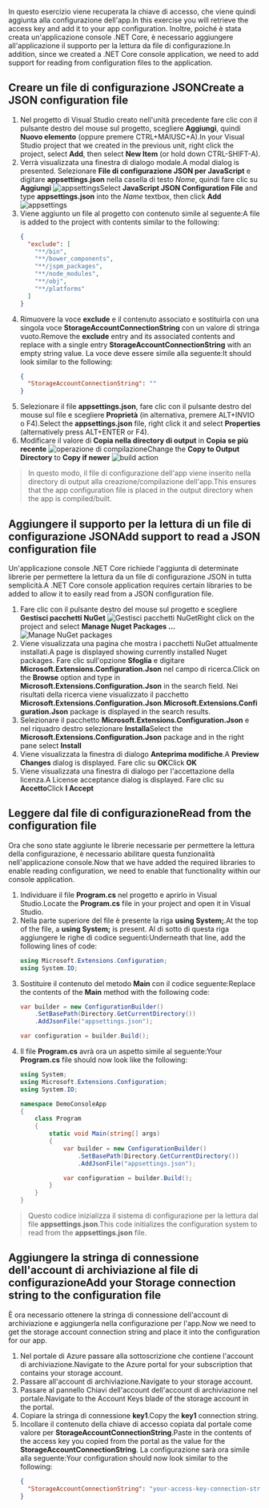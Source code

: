 <span data-ttu-id="aa1ed-101">In questo esercizio viene recuperata la chiave di accesso, che viene quindi aggiunta alla configurazione dell'app.</span><span class="sxs-lookup"><span data-stu-id="aa1ed-101">In this exercise you will retrieve the access key and add it to your app configuration.</span></span> <span data-ttu-id="aa1ed-102">Inoltre, poiché è stata creata un'applicazione console .NET Core, è necessario aggiungere all'applicazione il supporto per la lettura da file di configurazione.</span><span class="sxs-lookup"><span data-stu-id="aa1ed-102">In addition, since we created a .NET Core console application, we need to add support for reading from configuration files to the application.</span></span>

## <a name="create-a-json-configuration-file"></a><span data-ttu-id="aa1ed-103">Creare un file di configurazione JSON</span><span class="sxs-lookup"><span data-stu-id="aa1ed-103">Create a JSON configuration file</span></span>

1. <span data-ttu-id="aa1ed-104">Nel progetto di Visual Studio creato nell'unità precedente fare clic con il pulsante destro del mouse sul progetto, scegliere **Aggiungi**, quindi **Nuovo elemento** (oppure premere CTRL+MAIUSC+A).</span><span class="sxs-lookup"><span data-stu-id="aa1ed-104">In your Visual Studio project that we created in the previous unit, right click the project, select **Add**, then select **New Item** (or hold down CTRL-SHIFT-A).</span></span>
1. <span data-ttu-id="aa1ed-105">Verrà visualizzata una finestra di dialogo modale.</span><span class="sxs-lookup"><span data-stu-id="aa1ed-105">A modal dialog is presented.</span></span> <span data-ttu-id="aa1ed-106">Selezionare **File di configurazione JSON per JavaScript** e digitare **appsettings.json** nella casella di testo *Nome*, quindi fare clic su **Aggiungi**
  ![appsettings](..\media-draft\9-appsettings.png)</span><span class="sxs-lookup"><span data-stu-id="aa1ed-106">Select **JavaScript JSON Configuration File** and type **appsettings.json** into the *Name* textbox, then click **Add**
![appsettings](..\media-draft\9-appsettings.png)</span></span>
1. <span data-ttu-id="aa1ed-107">Viene aggiunto un file al progetto con contenuto simile al seguente:</span><span class="sxs-lookup"><span data-stu-id="aa1ed-107">A file is added to the project with contents similar to the following:</span></span>
    ```json
    {
      "exclude": [
        "**/bin",
        "**/bower_components",
        "**/jspm_packages",
        "**/node_modules",
        "**/obj",
        "**/platforms"
      ]
    }
    ```
1. <span data-ttu-id="aa1ed-108">Rimuovere la voce **exclude** e il contenuto associato e sostituirla con una singola voce **StorageAccountConnectionString** con un valore di stringa vuoto.</span><span class="sxs-lookup"><span data-stu-id="aa1ed-108">Remove the **exclude** entry and its associated contents and replace with a single entry **StorageAccountConnectionString** with an empty string value.</span></span> <span data-ttu-id="aa1ed-109">La voce deve essere simile alla seguente:</span><span class="sxs-lookup"><span data-stu-id="aa1ed-109">It should look similar to the following:</span></span>
    ```json
    {
      "StorageAccountConnectionString": ""
    }
    ```
1. <span data-ttu-id="aa1ed-110">Selezionare il file **appsettings.json**, fare clic con il pulsante destro del mouse sul file e scegliere **Proprietà** (in alternativa, premere ALT+INVIO o F4).</span><span class="sxs-lookup"><span data-stu-id="aa1ed-110">Select the **appsettings.json** file, right click it and select **Properties** (alternatively press ALT+ENTER or F4).</span></span>
1. <span data-ttu-id="aa1ed-111">Modificare il valore di **Copia nella directory di output** in **Copia se più recente**
  ![operazione di compilazione](..\media-draft\10-build-action.png)</span><span class="sxs-lookup"><span data-stu-id="aa1ed-111">Change the **Copy to Output Directory** to **Copy if newer**
![build action](..\media-draft\10-build-action.png)</span></span>

  > <span data-ttu-id="aa1ed-112">In questo modo, il file di configurazione dell'app viene inserito nella directory di output alla creazione/compilazione dell'app.</span><span class="sxs-lookup"><span data-stu-id="aa1ed-112">This ensures that the app configuration file is placed in the output directory when the app is compiled/built.</span></span>

## <a name="add-support-to-read-a-json-configuration-file"></a><span data-ttu-id="aa1ed-113">Aggiungere il supporto per la lettura di un file di configurazione JSON</span><span class="sxs-lookup"><span data-stu-id="aa1ed-113">Add support to read a JSON configuration file</span></span>

<span data-ttu-id="aa1ed-114">Un'applicazione console .NET Core richiede l'aggiunta di determinate librerie per permettere la lettura da un file di configurazione JSON in tutta semplicità.</span><span class="sxs-lookup"><span data-stu-id="aa1ed-114">A .NET Core console application requires certain libraries to be added to allow it to easily read from a JSON configuration file.</span></span>

1. <span data-ttu-id="aa1ed-115">Fare clic con il pulsante destro del mouse sul progetto e scegliere **Gestisci pacchetti NuGet**
  ![Gestisci pacchetti NuGet](..\media-draft\11-manage-nuget-packages.png)</span><span class="sxs-lookup"><span data-stu-id="aa1ed-115">Right click on the project and select **Manage Nuget Packages …**
![Manage NuGet packages](..\media-draft\11-manage-nuget-packages.png)</span></span>
1. <span data-ttu-id="aa1ed-116">Viene visualizzata una pagina che mostra i pacchetti NuGet attualmente installati.</span><span class="sxs-lookup"><span data-stu-id="aa1ed-116">A page is displayed showing currently installed Nuget packages.</span></span> <span data-ttu-id="aa1ed-117">Fare clic sull'opzione **Sfoglia** e digitare **Microsoft.Extensions.Configuration.Json** nel campo di ricerca.</span><span class="sxs-lookup"><span data-stu-id="aa1ed-117">Click on the **Browse** option and type in **Microsoft.Extensions.Configuration.Json** in the search field.</span></span> <span data-ttu-id="aa1ed-118">Nei risultati della ricerca viene visualizzato il pacchetto **Microsoft.Extensions.Configuration.Json**.</span><span class="sxs-lookup"><span data-stu-id="aa1ed-118">**Microsoft.Extensions.Configuration.Json** package is displayed in the search results.</span></span>
1. <span data-ttu-id="aa1ed-119">Selezionare il pacchetto **Microsoft.Extensions.Configuration.Json** e nel riquadro destro selezionare **Installa**</span><span class="sxs-lookup"><span data-stu-id="aa1ed-119">Select the **Microsoft.Extensions.Configuration.Json** package and in the right pane select **Install**</span></span>
1. <span data-ttu-id="aa1ed-120">Viene visualizzata la finestra di dialogo **Anteprima modifiche**.</span><span class="sxs-lookup"><span data-stu-id="aa1ed-120">A **Preview Changes** dialog is displayed.</span></span> <span data-ttu-id="aa1ed-121">Fare clic su **OK**</span><span class="sxs-lookup"><span data-stu-id="aa1ed-121">Click **OK**</span></span>
1. <span data-ttu-id="aa1ed-122">Viene visualizzata una finestra di dialogo per l'accettazione della licenza.</span><span class="sxs-lookup"><span data-stu-id="aa1ed-122">A License acceptance dialog is displayed.</span></span> <span data-ttu-id="aa1ed-123">Fare clic su **Accetto**</span><span class="sxs-lookup"><span data-stu-id="aa1ed-123">Click **I Accept**</span></span>

## <a name="read-from-the-configuration-file"></a><span data-ttu-id="aa1ed-124">Leggere dal file di configurazione</span><span class="sxs-lookup"><span data-stu-id="aa1ed-124">Read from the configuration file</span></span>

<span data-ttu-id="aa1ed-125">Ora che sono state aggiunte le librerie necessarie per permettere la lettura della configurazione, è necessario abilitare questa funzionalità nell'applicazione console.</span><span class="sxs-lookup"><span data-stu-id="aa1ed-125">Now that we have added the required libraries to enable reading configuration, we need to enable that functionality within our console application.</span></span>

1. <span data-ttu-id="aa1ed-126">Individuare il file **Program.cs** nel progetto e aprirlo in Visual Studio.</span><span class="sxs-lookup"><span data-stu-id="aa1ed-126">Locate the **Program.cs** file in your project and open it in Visual Studio.</span></span>
1. <span data-ttu-id="aa1ed-127">Nella parte superiore del file è presente la riga **using System;**.</span><span class="sxs-lookup"><span data-stu-id="aa1ed-127">At the top of the file, a **using System;** is present.</span></span> <span data-ttu-id="aa1ed-128">Al di sotto di questa riga aggiungere le righe di codice seguenti:</span><span class="sxs-lookup"><span data-stu-id="aa1ed-128">Underneath that line, add the following lines of code:</span></span>
    ```csharp
    using Microsoft.Extensions.Configuration;
    using System.IO;
    ```
1. <span data-ttu-id="aa1ed-129">Sostituire il contenuto del metodo **Main** con il codice seguente:</span><span class="sxs-lookup"><span data-stu-id="aa1ed-129">Replace the contents of the **Main** method with the following code:</span></span>
    ```csharp
    var builder = new ConfigurationBuilder()
        .SetBasePath(Directory.GetCurrentDirectory())
        .AddJsonFile("appsettings.json");

    var configuration = builder.Build();
    ```
1. <span data-ttu-id="aa1ed-130">Il file **Program.cs** avrà ora un aspetto simile al seguente:</span><span class="sxs-lookup"><span data-stu-id="aa1ed-130">Your **Program.cs** file should now look like the following:</span></span>
    ```csharp
    using System;
    using Microsoft.Extensions.Configuration;
    using System.IO;

    namespace DemoConsoleApp
    {
        class Program
        {
            static void Main(string[] args)
            {
                var builder = new ConfigurationBuilder()
                    .SetBasePath(Directory.GetCurrentDirectory())
                    .AddJsonFile("appsettings.json");

                var configuration = builder.Build();
            }
        }
    }
    ```

> <span data-ttu-id="aa1ed-131">Questo codice inizializza il sistema di configurazione per la lettura dal file **appsettings.json**.</span><span class="sxs-lookup"><span data-stu-id="aa1ed-131">This code initializes the configuration system to read from the **appsettings.json** file.</span></span>

## <a name="add-your-storage-connection-string-to-the-configuration-file"></a><span data-ttu-id="aa1ed-132">Aggiungere la stringa di connessione dell'account di archiviazione al file di configurazione</span><span class="sxs-lookup"><span data-stu-id="aa1ed-132">Add your Storage connection string to the configuration file</span></span>

<span data-ttu-id="aa1ed-133">È ora necessario ottenere la stringa di connessione dell'account di archiviazione e aggiungerla nella configurazione per l'app.</span><span class="sxs-lookup"><span data-stu-id="aa1ed-133">Now we need to get the storage account connection string and place it into the configuration for our app.</span></span>

1. <span data-ttu-id="aa1ed-134">Nel portale di Azure passare alla sottoscrizione che contiene l'account di archiviazione.</span><span class="sxs-lookup"><span data-stu-id="aa1ed-134">Navigate to the Azure portal for your subscription that contains your storage account.</span></span>
1. <span data-ttu-id="aa1ed-135">Passare all'account di archiviazione.</span><span class="sxs-lookup"><span data-stu-id="aa1ed-135">Navigate to your storage account.</span></span>
1. <span data-ttu-id="aa1ed-136">Passare al pannello Chiavi dell'account dell'account di archiviazione nel portale.</span><span class="sxs-lookup"><span data-stu-id="aa1ed-136">Navigate to the Account Keys blade of the storage account in the portal.</span></span>
1. <span data-ttu-id="aa1ed-137">Copiare la stringa di connessione **key1**.</span><span class="sxs-lookup"><span data-stu-id="aa1ed-137">Copy the **key1** connection string.</span></span>
1. <span data-ttu-id="aa1ed-138">Incollare il contenuto della chiave di accesso copiata dal portale come valore per **StorageAccountConnectionString**.</span><span class="sxs-lookup"><span data-stu-id="aa1ed-138">Paste in the contents of the access key you copied from the portal as the value for the **StorageAccountConnectionString**.</span></span> <span data-ttu-id="aa1ed-139">La configurazione sarà ora simile alla seguente:</span><span class="sxs-lookup"><span data-stu-id="aa1ed-139">Your configuration should now look similar to the following:</span></span>
    ```json
    {
      "StorageAccountConnectionString": "your-access-key-connection-string-goes-here"
    }
    ```



